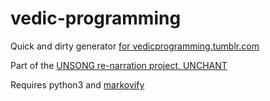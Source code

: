 # vedic-programming

Quick and dirty generator [for vedicprogramming.tumblr.com](https://vedicprogramming.tumblr.com/)

Part of the [UNSONG re-narration project, UNCHANT](https://unchant.com)

Requires python3 and [markovify](https://github.com/jsvine/markovify)

